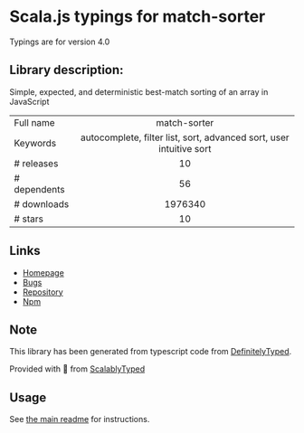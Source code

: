 
# Scala.js typings for match-sorter

Typings are for version 4.0

## Library description:
Simple, expected, and deterministic best-match sorting of an array in JavaScript

|                    |                 |
| ------------------ | :-------------: |
| Full name          | match-sorter |
| Keywords           | autocomplete, filter list, sort, advanced sort, user intuitive sort |
| # releases         | 10 |
| # dependents       | 56 |
| # downloads        | 1976340 |
| # stars            | 10 |

## Links
- [Homepage](https://github.com/kentcdodds/match-sorter#readme)
- [Bugs](https://github.com/kentcdodds/match-sorter/issues)
- [Repository](https://github.com/kentcdodds/match-sorter)
- [Npm](https://www.npmjs.com/package/match-sorter)
    


## Note
This library has been generated from typescript code from [DefinitelyTyped](https://definitelytyped.org).

Provided with :purple_heart: from [ScalablyTyped](https://github.com/oyvindberg/ScalablyTyped)

## Usage
See [the main readme](../../readme.md) for instructions.


